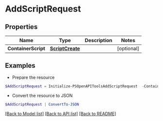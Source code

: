 # AddScriptRequest
## Properties

Name | Type | Description | Notes
------------ | ------------- | ------------- | -------------
**ContainerScript** | [**ScriptCreate**](ScriptCreate.md) |  | [optional] 

## Examples

- Prepare the resource
```powershell
$AddScriptRequest = Initialize-PSOpenAPIToolsAddScriptRequest  -ContainerScript null
```

- Convert the resource to JSON
```powershell
$AddScriptRequest | ConvertTo-JSON
```

[[Back to Model list]](../README.md#documentation-for-models) [[Back to API list]](../README.md#documentation-for-api-endpoints) [[Back to README]](../README.md)

